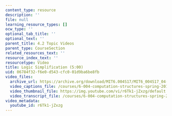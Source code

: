 ```yaml
---
content_type: resource
description: ''
file: null
learning_resource_types: []
ocw_type: ''
optional_tab_title: ''
optional_text: ''
parent_title: 4.2 Topic Videos
parent_type: CourseSection
related_resources_text: ''
resource_index_text: ''
resourcetype: Video
title: Logic Simplification (5:00)
uid: 06784f32-f6e0-d543-cfc0-01d9ba6be8fb
video_files:
  archive_url: https://archive.org/download/MIT6.004S17/MIT6_004S17_04-02-04_300k.mp4
  video_captions_file: /courses/6-004-computation-structures-spring-2017/8a8222c1180b522f9fd27e30748acc88_r6Tk1-jZxzg.vtt
  video_thumbnail_file: https://img.youtube.com/vi/r6Tk1-jZxzg/default.jpg
  video_transcript_file: /courses/6-004-computation-structures-spring-2017/b9b9e9033e8f13573776597563603018_r6Tk1-jZxzg.pdf
video_metadata:
  youtube_id: r6Tk1-jZxzg
---
```

